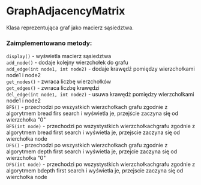 # GraphAdjacencyMatrix

Klasa reprezentująca graf jako macierz sąsiedztwa.

### Zaimplementowano metody:

`display()` - wyświetla macierz sąsiedztwa\
`add_node()` - dodaje kolejny wierzchołek do grafu\
`add_edge(int node1, int node2)` - dodaje krawędź pomiędzy wierzchołkami node1 i node2\
`get_nodes()` - zwraca liczbę wierzchołków\
`get_edges()` - zwraca liczbę krawędzi\
`del_edge(int node1, int node2)` - usuwa krawędź pomiędzy wierzchołkami node1 i node2 <br/> 
`BFS()` - przechodzi po wszystkich wierzchołkach grafu zgodnie
z algorytmem bread firs search i wyświetla je, przejście zaczyna się od wierzchołka "0" <br/>
`BFS(int node)` -  przechodzi po wszystystkich wierzchołkachgrafu zgodnie 
z algorytmem bread first search i wyświetla je, przejscie zaczyna się od wierchołka node <br/>
`DFS()` - przechodzi po wszystkich wierzchołkach grafu zgodnie 
z algorytmem depth first search i wyświetla je, przejcie zaczyna się od wierzchołka "0" <br/>
`DFS(int node)` -  przechodzi po wszystystkich wierzchołkachgrafu zgodnie 
z algorytmem bdepth first search i wyświetla je, przejscie zaczyna się od wierchołka node


